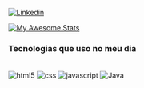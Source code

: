 [![Linkedin](https://img.shields.io/badge/LinkedIn-0077B5?style=for-the-badge&logo=linkedin&logoColor=white
)](https://www.linkedin.com/in/eduardasouza1/)

[![My Awesome Stats](https://awesome-github-stats.azurewebsites.net/user-stats/eduardateles1?cardType=github&theme=dark)](https://git.io/awesome-stats-card)

### Tecnologias que uso no meu dia 

<div style = "display: inline_block"><br/>
    <img align="center" alt="html5" src = "https://img.shields.io/badge/HTML5-E34F26?style=for-the-badge&logo=html5&logoColor=white"/>
    <img align= "center" alt = "css" src = "https://img.shields.io/badge/CSS-239120?&style=for-the-badge&logo=css3&logoColor=white"/>
    <img align = "center" alt = "javascript" src = "https://img.shields.io/badge/JavaScript-323330?style=for-the-badge&logo=javascript&logoColor=F7DF1E"/>
    <img align = "center" alt = "Java" src = "https://img.shields.io/badge/Java-ED8B00?style=for-the-badge&logo=java&logoColor=white"/>
          
    
</div><br>


